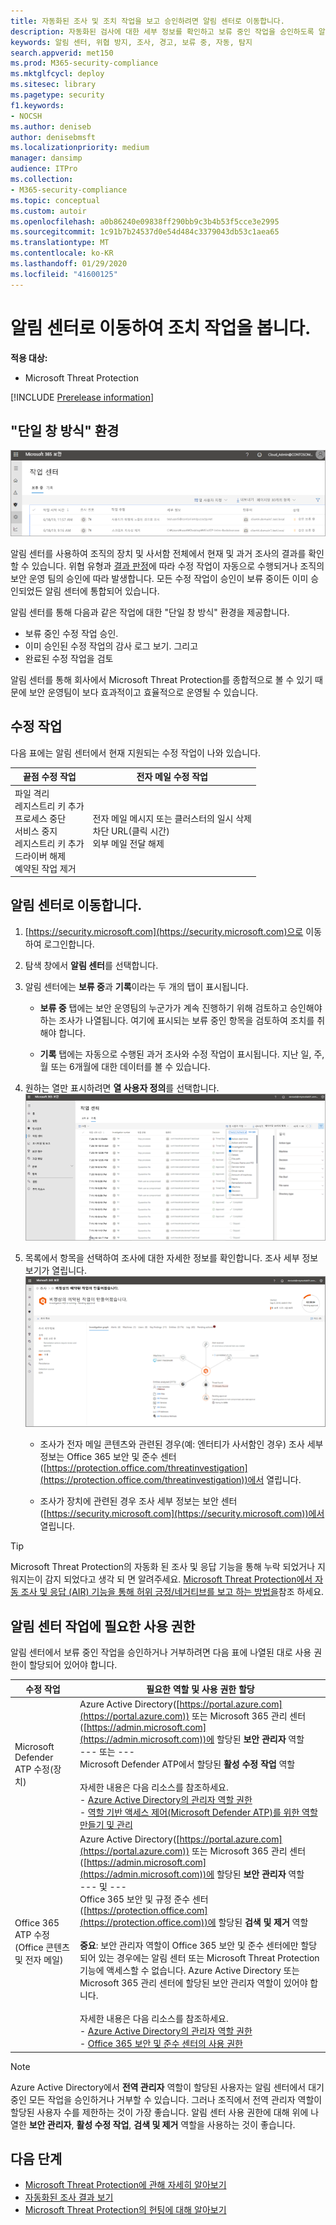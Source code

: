 ```yaml
---
title: 자동화된 조사 및 조치 작업을 보고 승인하려면 알림 센터로 이동합니다.
description: 자동화된 검사에 대한 세부 정보를 확인하고 보류 중인 작업을 승인하도록 알림 센터를 사용합니다.
keywords: 알림 센터, 위협 방지, 조사, 경고, 보류 중, 자동, 탐지
search.appverid: met150
ms.prod: M365-security-compliance
ms.mktglfcycl: deploy
ms.sitesec: library
ms.pagetype: security
f1.keywords:
- NOCSH
ms.author: deniseb
author: denisebmsft
ms.localizationpriority: medium
manager: dansimp
audience: ITPro
ms.collection:
- M365-security-compliance
ms.topic: conceptual
ms.custom: autoir
ms.openlocfilehash: a0b86240e09838ff290bb9c3b4b53f5cce3e2995
ms.sourcegitcommit: 1c91b7b24537d0e54d484c3379043db53c1aea65
ms.translationtype: MT
ms.contentlocale: ko-KR
ms.lasthandoff: 01/29/2020
ms.locfileid: "41600125"
---
```

# <a name="go-to-the-action-center-to-view-remediation-actions"></a>알림 센터로 이동하여 조치 작업을 봅니다.

**적용 대상:**
- Microsoft Threat Protection

[!INCLUDE [Prerelease information](../includes/prerelease.md)]

## <a name="a-single-pane-of-glass-experience"></a>"단일 창 방식" 환경

![알림 센터 ](../images/air-actioncenter.png)

알림 센터를 사용하여 조직의 장치 및 사서함 전체에서 현재 및 과거 조사의 결과를 확인할 수 있습니다. 위협 유형과 [결과 판정](mtp-autoir-results.md#remediation-actions-following-automated-investigation)에 따라 수정 작업이 자동으로 수행되거나 조직의 보안 운영 팀의 승인에 따라 발생합니다. 모든 수정 작업이 승인이 보류 중이든 이미 승인되었든 알림 센터에 통합되어 있습니다. 

알림 센터를 통해 다음과 같은 작업에 대한 "단일 창 방식" 환경을 제공합니다.
- 보류 중인 수정 작업 승인.
- 이미 승인된 수정 작업의 감사 로그 보기. 그리고
- 완료된 수정 작업을 검토

알림 센터를 통해 회사에서 Microsoft Threat Protection를 종합적으로 볼 수 있기 때문에 보안 운영팀이 보다 효과적이고 효율적으로 운영될 수 있습니다.

## <a name="remediation-actions"></a>수정 작업

다음 표에는 알림 센터에서 현재 지원되는 수정 작업이 나와 있습니다. 

|끝점 수정 작업  |전자 메일 수정 작업  |
|---------|---------|
|파일 격리<br/>레지스트리 키 추가<br/>프로세스 중단 <br/>서비스 중지 <br/>레지스트리 키 추가 <br/>드라이버 해제 <br/>예약된 작업 제거      |전자 메일 메시지 또는 클러스터의 일시 삭제<br/>차단 URL(클릭 시간)<br/>외부 메일 전달 해제          |

## <a name="go-to-the-action-center"></a>알림 센터로 이동합니다.

1. [https://security.microsoft.com](https://security.microsoft.com)으로 이동하여 로그인합니다. 

2. 탐색 창에서 **알림 센터**를 선택합니다. 

3. 알림 센터에는 **보류 중**과 **기록**이라는 두 개의 탭이 표시됩니다.

    - **보류 중** 탭에는 보안 운영팀의 누군가가 계속 진행하기 위해 검토하고 승인해야 하는 조사가 나열됩니다. 여기에 표시되는 보류 중인 항목을 검토하여 조치를 취해야 합니다.

    - **기록** 탭에는 자동으로 수행된 과거 조사와 수정 작업이 표시됩니다. 지난 일, 주, 월 또는 6개월에 대한 데이터를 볼 수 있습니다.

4. 원하는 열만 표시하려면 **열 사용자 정의**를 선택합니다.<br/>![Microsoft Threat Protection의 알림 센터](../images/mtp-action-center.png)

5. 목록에서 항목을 선택하여 조사에 대한 자세한 정보를 확인합니다. 조사 세부 정보 보기가 열립니다.<br/>![조사 세부 정보](../images/mtp-air-investdetails.png)

    - 조사가 전자 메일 콘텐츠와 관련된 경우(예: 엔터티가 사서함인 경우) 조사 세부 정보는 Office 365 보안 및 준수 센터([https://protection.office.com/threatinvestigation](https://protection.office.com/threatinvestigation))에서 열립니다. 

    - 조사가 장치에 관련된 경우 조사 세부 정보는 보안 센터([https://security.microsoft.com](https://security.microsoft.com))에서 열립니다. 


> [!TIP]
> Microsoft Threat Protection의 자동화 된 조사 및 응답 기능을 통해 누락 되었거나 지워지는이 감지 되었다고 생각 되 면 알려주세요. [Microsoft Threat Protection에서 자동 조사 및 응답 (AIR) 기능을 통해 허위 긍정/네거티브를 보고 하는 방법을](mtp-autoir-report-false-positives-negatives.md)참조 하세요.

## <a name="required-permissions-for-action-center-tasks"></a>알림 센터 작업에 필요한 사용 권한

알림 센터에서 보류 중인 작업을 승인하거나 거부하려면 다음 표에 나열된 대로 사용 권한이 할당되어 있어야 합니다.

|수정 작업 |필요한 역할 및 사용 권한 할당 |
|--|----|
|Microsoft Defender ATP 수정(장치) |Azure Active Directory([https://portal.azure.com](https://portal.azure.com)) 또는 Microsoft 365 관리 센터([https://admin.microsoft.com](https://admin.microsoft.com))에 할당된 **보안 관리자** 역할<br/>--- 또는 ---<br/>Microsoft Defender ATP에서 할당된 **활성 수정 작업** 역할 <br/> <br/> 자세한 내용은 다음 리소스를 참조하세요. <br/>- [Azure Active Directory의 관리자 역할 권한](https://docs.microsoft.com/azure/active-directory/users-groups-roles/directory-assign-admin-roles)<br/>- [역할 기반 액세스 제어(Microsoft Defender ATP)를 위한 역할 만들기 및 관리](https://docs.microsoft.com/windows/security/threat-protection/microsoft-defender-atp/user-roles)  |
|Office 365 ATP 수정(Office 콘텐츠 및 전자 메일)  |Azure Active Directory([https://portal.azure.com](https://portal.azure.com)) 또는 Microsoft 365 관리 센터([https://admin.microsoft.com](https://admin.microsoft.com))에 할당된 **보안 관리자** 역할<br/>--- 및 --- <br/>Office 365 보안 및 규정 준수 센터([https://protection.office.com](https://protection.office.com))에 할당된 **검색 및 제거** 역할 <br/><br/>**중요**: 보안 관리자 역할이 Office 365 보안 및 준수 센터에만 할당되어 있는 경우에는 알림 센터 또는 Microsoft Threat Protection 기능에 액세스할 수 없습니다. Azure Active Directory 또는 Microsoft 365 관리 센터에 할당된 보안 관리자 역할이 있어야 합니다. <br/><br/>자세한 내용은 다음 리소스를 참조하세요. <br/>- [Azure Active Directory의 관리자 역할 권한](https://docs.microsoft.com/azure/active-directory/users-groups-roles/directory-assign-admin-roles)<br/>- [Office 365 보안 및 준수 센터의 사용 권한](https://docs.microsoft.com/microsoft-365/security/office-365-security/permissions-in-the-security-and-compliance-center) |

> [!NOTE]
> Azure Active Directory에서 **전역 관리자** 역할이 할당된 사용자는 알림 센터에서 대기 중인 모든 작업을 승인하거나 거부할 수 있습니다. 그러나 조직에서 전역 관리자 역할이 할당된 사용자 수를 제한하는 것이 가장 좋습니다. 알림 센터 사용 권한에 대해 위에 나열한 **보안 관리자**, **활성 수정 작업**, **검색 및 제거** 역할을 사용하는 것이 좋습니다.

## <a name="next-steps"></a>다음 단계 

- [Microsoft Threat Protection에 관해 자세히 알아보기](incidents-overview.md)
- [자동화된 조사 결과 보기](mtp-autoir-results.md)
- [Microsoft Threat Protection의 헌팅에 대해 알아보기](advanced-hunting-overview.md)

